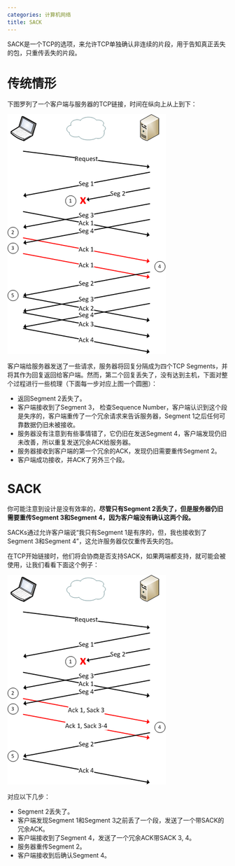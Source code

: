 ```yaml
---
categories: 计算机网络
title: SACK
---
```


SACK是一个TCP的选项，来允许TCP单独确认非连续的片段，用于告知真正丢失的包，只重传丢失的片段。

# 传统情形

下图罗列了一个客户端与服务器的TCP链接，时间在纵向上从上到下：



![](../../img/TCP_retransmission.png)



客户端给服务器发送了一些请求，服务器将回复分隔成为四个TCP Segments，并将其作为回复返回给客户端。然而，第二个回复丢失了，没有达到主机，下面对整个过程进行一些梳理（下面每一步对应上图一个圆圈）：

- 返回Segment 2丢失了。
- 客户端接收到了Segment 3， 检查Sequence Number，客户端认识到这个段是失序的，客户端重传了一个冗余请求来告诉服务器，Segment 1之后任何可靠数据仍旧未被接收。
- 服务器没有注意到有些事情错了，它仍旧在发送Segment 4，客户端发现仍旧未改善，所以重复发送冗余ACK给服务器。
- 服务器接收到客户端的第一个冗余的ACK，发现仍旧需要重传Segment 2。
- 客户端成功接收，并ACK了另外三个段。

# SACK

你可能注意到设计是没有效率的，**尽管只有Segment 2丢失了，但是服务器仍旧需要重传Segment 3和Segment 4，因为客户端没有确认这两个段。**

SACKs通过允许客户端说“我只有Segment 1是有序的，但，我也接收到了Segment 3和Segment 4”，这允许服务器仅仅重传丢失的包。

在TCP开始链接时，他们将会协商是否支持SACK，如果两端都支持，就可能会被使用，让我们看看下面这个例子：



![](../../img/TCP_SACK.png)



对应以下几步：

- Segment 2丢失了。
- 客户端发现Segment  1和Segment 3之前丢了一个段，发送了一个带SACK的冗余ACK。
- 客户端接收到了Segment 4，发送了一个冗余ACK带SACK 3, 4。
- 服务器重传Segment 2。
- 客户端接收到后确认Segment 4。

